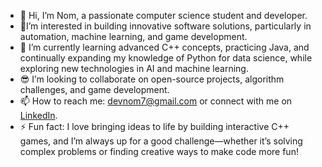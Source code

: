 - 👋 Hi, I’m Nom, a passionate computer science student and developer.
- 🧠I’m interested in building innovative software solutions, particularly in automation, machine learning, and game development.
- 📖 I’m currently learning advanced C++ concepts, practicing Java, and continually expanding my knowledge of Python for data science, while exploring new technologies in AI and machine learning.
- 😎 I’m looking to collaborate on open-source projects, algorithm challenges, and game development.
- 📫 How to reach me: devnom7@gmail.com or connect with me on [LinkedIn](https://www.linkedin.com/in/nlindsay14985).
- ⚡ Fun fact: I love bringing ideas to life by building interactive C++ games, and I’m always up for a good challenge—whether it’s solving complex problems or finding creative ways to make code more fun!
